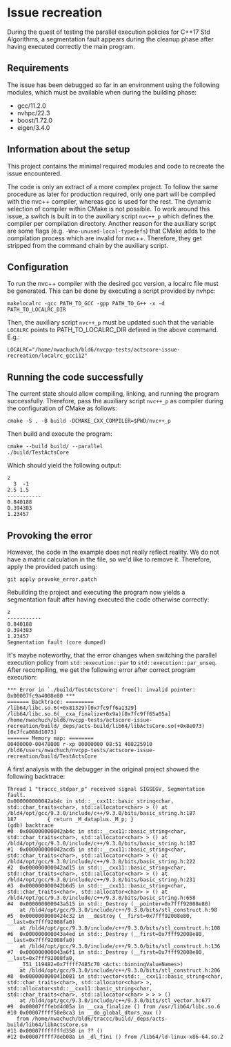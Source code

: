 # Issue recreation

During the quest of testing the parallel execution policies for C++17 Std Algorithms, a segmentation fault appears during the cleanup phase after having executed correctly the main program.

## Requirements
The issue has been debugged so far in an environment using the following modules, which must be available when during the building phase:

* gcc/11.2.0
* nvhpc/22.3    
* boost/1.72.0  
* eigen/3.4.0

## Information about the setup
This project contains the minimal required modules and code to recreate the issue encountered.

The code is only an extract of a more complex project. To follow the same procedure as later for production required, only one part will be compiled with the nvc++ compiler, whereas gcc is used for the rest. The dynamic selection of compiler within CMake is not possible. To work around this issue, a switch is built in to the auxiliary script `nvc++_p` which defines the compiler per compilation directory.
Another reason for the auxiliary script are some flags (e.g. `-Wno-unused-local-typedefs`) that CMake adds to the compilation process which are invalid for nvc++. Therefore, they get stripped from the command chain by the auxiliary script.

## Configuration
To run the nvc++ compiler with the desired gcc version, a localrc file must be generated. This can be done by executing a script provided by nvhpc:

```
makelocalrc -gcc PATH_TO_GCC -gpp PATH_TO_G++ -x -d PATH_TO_LOCALRC_DIR
```

Then, the auxiliary script `nvc++_p` must be updated such that the variable `LOCALRC` points to PATH_TO_LOCALRC_DIR defined in the above command. E.g.:
```
LOCALRC="/home/nwachuch/bld6/nvcpp-tests/actscore-issue-recreation/localrc_gcc112"
```

## Running the code successfully
The current state should allow compiling, linking, and running the program successfully. Therefore, pass the auxiliary script `nvc++_p` as compiler during the configuration of CMake as follows:
```
cmake -S . -B build -DCMAKE_CXX_COMPILER=$PWD/nvc++_p
```

Then build and execute the program:
```
cmake --build build/ --parallel
./build/TestActsCore
```

Which should yield the following output:
```
z
  3  -1
2.5 1.5
-----------
0.840188
0.394383
1.23457
```

## Provoking the error
However, the code in the example does not really reflect reality. We do not have a matrix calculation in the file, so we'd like to remove it. Therefore, apply the provided patch using:
```
git apply provoke_error.patch
```

Rebuilding the project and executing the program now yields a segmentation fault after having executed the code otherwise correctly:

```
z
-----------
0.840188
0.394383
1.23457
Segmentation fault (core dumped)
```

It's maybe noteworthy, that the error changes when switching the parallel execution policy from `std::execution::par` to `std::execution::par_unseq`. After recompiling, we get the following error after correct program execution:

```
*** Error in `./build/TestActsCore': free(): invalid pointer: 0x00007fc9a4008e80 ***
======= Backtrace: =========
/lib64/libc.so.6(+0x81329)[0x7fc9ff6a1329]
/lib64/libc.so.6(__cxa_finalize+0x9a)[0x7fc9ff65a05a]
/home/nwachuch/bld6/nvcpp-tests/actscore-issue-recreation/build/_deps/acts-build/lib64/libActsCore.so(+0x8e073)[0x7fca088d1073]
======= Memory map: ========
00400000-00478000 r-xp 00000000 08:51 408225910                          /bld6/users/nwachuch/nvcpp-tests/actscore-issue-recreation/build/TestActsCore
```

A first analysis with the debugger in the original project showed the following backtrace:

```
Thread 1 "traccc_stdpar_p" received signal SIGSEGV, Segmentation fault.
0x000000000042ab4c in std::__cxx11::basic_string<char, std::char_traits<char>, std::allocator<char> > () at /bld4/opt/gcc/9.3.0/include/c++/9.3.0/bits/basic_string.h:187
187          { return _M_dataplus._M_p; }
(gdb) backtrace
#0  0x000000000042ab4c in std::__cxx11::basic_string<char, std::char_traits<char>, std::allocator<char> > () at /bld4/opt/gcc/9.3.0/include/c++/9.3.0/bits/basic_string.h:187
#1  0x000000000042acd5 in std::__cxx11::basic_string<char, std::char_traits<char>, std::allocator<char> > () at /bld4/opt/gcc/9.3.0/include/c++/9.3.0/bits/basic_string.h:222
#2  0x000000000042ad15 in std::__cxx11::basic_string<char, std::char_traits<char>, std::allocator<char> > () at /bld4/opt/gcc/9.3.0/include/c++/9.3.0/bits/basic_string.h:231
#3  0x000000000042b6d5 in std::__cxx11::basic_string<char, std::char_traits<char>, std::allocator<char> > () at /bld4/opt/gcc/9.3.0/include/c++/9.3.0/bits/basic_string.h:658
#4  0x000000000043a515 in std::_Destroy (__pointer=0x7fff92008e80)
    at /bld4/opt/gcc/9.3.0/include/c++/9.3.0/bits/stl_construct.h:98
#5  0x0000000000424c32 in __destroy (__first=0x7fff92008e80, __last=0x7fff92008fa0)
    at /bld4/opt/gcc/9.3.0/include/c++/9.3.0/bits/stl_construct.h:108
#6  0x000000000043a4ed in std::_Destroy (__first=0x7fff92008e80, __last=0x7fff92008fa0)
    at /bld4/opt/gcc/9.3.0/include/c++/9.3.0/bits/stl_construct.h:136
#7  0x000000000043a6f1 in std::_Destroy (__first=0x7fff92008e80, __last=0x7fff92008fa0, 
    _T51_119482=0x7ffff7485c70 <Acts::binningValueNames>)
    at /bld4/opt/gcc/9.3.0/include/c++/9.3.0/bits/stl_construct.h:206
#8  0x000000000041b081 in std::vector<std::__cxx11::basic_string<char, std::char_traits<char>, std::allocator<char> >, std::allocator<std::__cxx11::basic_string<char, std::char_traits<char>, std::allocator<char> > > > ()
    at /bld4/opt/gcc/9.3.0/include/c++/9.3.0/bits/stl_vector.h:677
#9  0x00007fffebd4d05a in __cxa_finalize () from /usr/lib64/libc.so.6
#10 0x00007ffff58e8ca3 in __do_global_dtors_aux ()
   from /home/nwachuch/bld6/traccc/build/_deps/acts-build/lib64/libActsCore.so
#11 0x00007fffffffd350 in ?? ()
#12 0x00007ffff7deb08a in _dl_fini () from /lib64/ld-linux-x86-64.so.2
```
